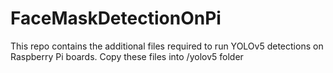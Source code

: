 # FaceMaskDetectionOnPi
This repo contains the additional files required to run YOLOv5 detections on Raspberry Pi boards. Copy these files into /yolov5 folder
